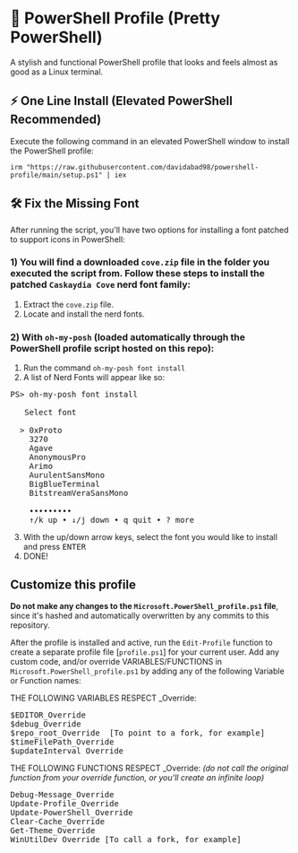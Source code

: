 # 🎨 PowerShell Profile (Pretty PowerShell)

A stylish and functional PowerShell profile that looks and feels almost as good as a Linux terminal.

## ⚡ One Line Install (Elevated PowerShell Recommended)

Execute the following command in an elevated PowerShell window to install the PowerShell profile:

```
irm "https://raw.githubusercontent.com/davidabad98/powershell-profile/main/setup.ps1" | iex

```

## 🛠️ Fix the Missing Font

After running the script, you'll have two options for installing a font patched to support icons in PowerShell:

### 1) You will find a downloaded `cove.zip` file in the folder you executed the script from. Follow these steps to install the patched `Caskaydia Cove` nerd font family:

1. Extract the `cove.zip` file.
2. Locate and install the nerd fonts.

### 2) With `oh-my-posh` (loaded automatically through the PowerShell profile script hosted on this repo):
1. Run the command `oh-my-posh font install`
2. A list of Nerd Fonts will appear like so:
<pre>
PS> oh-my-posh font install

   Select font

  > 0xProto
    3270
    Agave
    AnonymousPro
    Arimo
    AurulentSansMono
    BigBlueTerminal
    BitstreamVeraSansMono

    •••••••••
    ↑/k up • ↓/j down • q quit • ? more</pre>
3. With the up/down arrow keys, select the font you would like to install and press <kbd>ENTER</kbd>
4. DONE!
   
## Customize this profile

**Do not make any changes to the `Microsoft.PowerShell_profile.ps1` file**, since it's hashed and automatically overwritten by any commits to this repository.

After the profile is installed and active, run the `Edit-Profile` function to create a separate profile file [`profile.ps1`] for your current user. Add any custom code, and/or override VARIABLES/FUNCTIONS in `Microsoft.PowerShell_profile.ps1` by adding any of the following Variable or Function names:

THE FOLLOWING VARIABLES RESPECT _Override:
<pre>
$EDITOR_Override
$debug_Override
$repo_root_Override  [To point to a fork, for example]
$timeFilePath_Override
$updateInterval_Override
</pre>

THE FOLLOWING FUNCTIONS RESPECT _Override: _(do not call the original function from your override function, or you'll create an infinite loop)_
<pre>
Debug-Message_Override
Update-Profile_Override
Update-PowerShell_Override
Clear-Cache_Override
Get-Theme_Override
WinUtilDev_Override [To call a fork, for example]
</pre>
